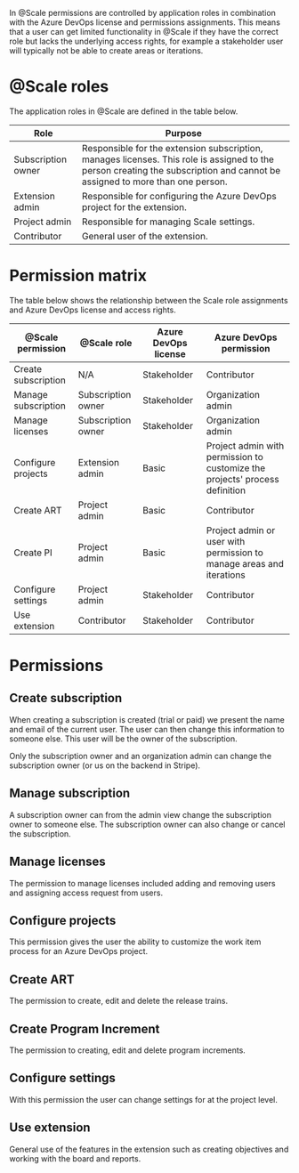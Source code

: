 In @Scale permissions are controlled by application roles in combination with the Azure DevOps license and permissions assignments. This means that a user can get limited functionality in @Scale if they have the correct role but lacks the underlying access rights, for example a stakeholder user will typically not be able to create areas or iterations.

# @Scale roles

The application roles in @Scale are defined in the table below.

|Role|Purpose|
|---|---|
|Subscription owner | Responsible for the extension subscription, manages licenses. This role is assigned to the person creating the subscription and cannot be assigned to more than one person. |
|Extension admin | Responsible for configuring the Azure DevOps project for the extension. |
|Project admin | Responsible for managing Scale settings. |
|Contributor | General user of the extension. |

# Permission matrix

The table below shows the relationship between the Scale role assignments and Azure DevOps license and access rights.

|@Scale permission | @Scale role | Azure DevOps license | Azure DevOps permission|
|---|---|---|---|
| Create subscription| N/A | Stakeholder | Contributor |
| Manage subscription| Subscription owner | Stakeholder | Organization admin |
| Manage licenses| Subscription owner | Stakeholder | Organization admin |
| Configure projects| Extension admin | Basic | Project admin with permission to customize the projects' process definition |
| Create ART | Project admin | Basic | Contributor |
| Create PI | Project admin | Basic | Project admin or user with permission to manage areas and iterations |
| Configure settings | Project admin | Stakeholder | Contributor |
| Use extension | Contributor | Stakeholder | Contributor |

# Permissions

## Create subscription
When creating a subscription is created (trial or paid) we present the name and email of the current user. The user can then change this information to someone else. This user will be the owner of the subscription. 

Only the subscription owner and an organization admin can change the subscription owner (or us on the backend in Stripe).

## Manage subscription
A subscription owner can from the admin view change the subscription owner to someone else. The subscription owner can also change or cancel the subscription.

## Manage licenses
The permission to manage licenses included adding and removing users and assigning access request from users.

## Configure projects
This permission gives the user the ability to customize the work item process for an Azure DevOps project.

## Create ART
The permission to create, edit and delete the release trains.

## Create Program Increment
The permission to creating, edit and delete program increments.

## Configure settings
With this permission the user can change settings for at the project level.

## Use extension
General use of the features in the extension such as creating objectives and working with the board and reports.
